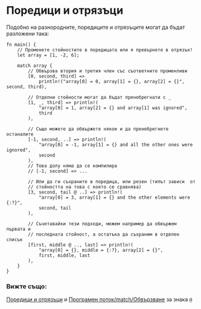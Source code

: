 # Поредици и отрязъци

Подобно на разнородните, поредиците и отрязъците могат да бъдат разложени така:

```rust,editable
fn main() {
    // Променете стойностите в поредицата или я превърнете в отрязък!
    let array = [1, -2, 6];

    match array {
        // Обвързва втория и третия член със съответните променливи
        [0, second, third] =>
            println!("array[0] = 0, array[1] = {}, array[2] = {}", second, third),

        // Отделни стойности могат да бъдат пренебрегнати с _
        [1, _, third] => println!(
            "array[0] = 1, array[2] = {} and array[1] was ignored",
            third
        ),

        // Също можете да обвържете някои и да пренебрегнете останалите
        [-1, second, ..] => println!(
            "array[0] = -1, array[1] = {} and all the other ones were ignored",
            second
        ),
        // Това долу няма да се компилира
        // [-1, second] => ...

        // Или да ги съхраните в поредица, или резен (типът зависи  от
        // стойността на това с което се сравнява)
        [3, second, tail @ ..] => println!(
            "array[0] = 3, array[1] = {} and the other elements were {:?}",
            second, tail
        ),

        // Съчетавайки тези подходи, можем например да обвържем първата и
        // последната стойност, а остатъка да съхраним в отделен списък
        [first, middle @ .., last] => println!(
            "array[0] = {}, middle = {:?}, array[2] = {}",
            first, middle, last
        ),
    }
}
```

### Вижте също:

[Поредици и отрязъци](../../../primitives/array.md) и
[Програмен поток/match/Обвързване](../binding.md) за знака `@`
